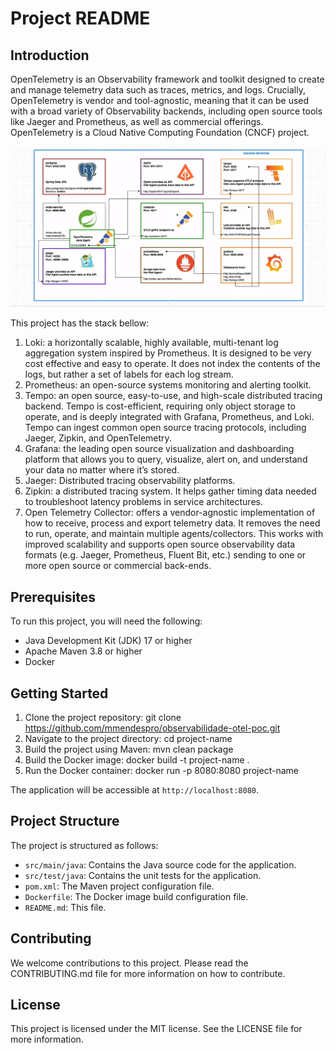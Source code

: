 # Project README

## Introduction

OpenTelemetry is an Observability framework and toolkit designed to create and manage telemetry data such as traces, metrics, and logs. Crucially, OpenTelemetry is vendor and tool-agnostic, meaning that it can be used with a broad variety of Observability backends, including open source tools like Jaeger and Prometheus, as well as commercial offerings. OpenTelemetry is a Cloud Native Computing Foundation (CNCF) project.

![solution-stack](./docs/imgs/solution.png)

This project has the stack bellow:
1. Loki: a horizontally scalable, highly available, multi-tenant log aggregation system inspired by Prometheus. It is designed to be very cost effective and easy to operate. It does not index the contents of the logs, but rather a set of labels for each log stream.
2. Prometheus: an open-source systems monitoring and alerting toolkit.
3. Tempo: an open source, easy-to-use, and high-scale distributed tracing backend. Tempo is cost-efficient, requiring only object storage to operate, and is deeply integrated with Grafana, Prometheus, and Loki. Tempo can ingest common open source tracing protocols, including Jaeger, Zipkin, and OpenTelemetry.
4. Grafana: the leading open source visualization and dashboarding platform that allows you to query, visualize, alert on, and understand your data no matter where it’s stored.
5. Jaeger: Distributed tracing observability platforms.
6. Zipkin: a distributed tracing system. It helps gather timing data needed to troubleshoot latency problems in service architectures.
7. Open Telemetry Collector: offers a vendor-agnostic implementation of how to receive, process and export telemetry data. It removes the need to run, operate, and maintain multiple agents/collectors. This works with improved scalability and supports open source observability data formats (e.g. Jaeger, Prometheus, Fluent Bit, etc.) sending to one or more open source or commercial back-ends.

## Prerequisites

To run this project, you will need the following:

* Java Development Kit (JDK) 17 or higher
* Apache Maven 3.8 or higher
* Docker

## Getting Started

1. Clone the project repository: git clone https://github.com/mmendespro/observabilidade-otel-poc.git
2. Navigate to the project directory: cd project-name
3. Build the project using Maven: mvn clean package
4. Build the Docker image: docker build -t project-name .
5. Run the Docker container: docker run -p 8080:8080 project-name

The application will be accessible at `http://localhost:8080`.

## Project Structure

The project is structured as follows:

* `src/main/java`: Contains the Java source code for the application.
* `src/test/java`: Contains the unit tests for the application.
* `pom.xml`: The Maven project configuration file.
* `Dockerfile`: The Docker image build configuration file.
* `README.md`: This file.

## Contributing

We welcome contributions to this project. Please read the CONTRIBUTING.md file for more information on how to contribute.

## License

This project is licensed under the MIT license. See the LICENSE file for more information.